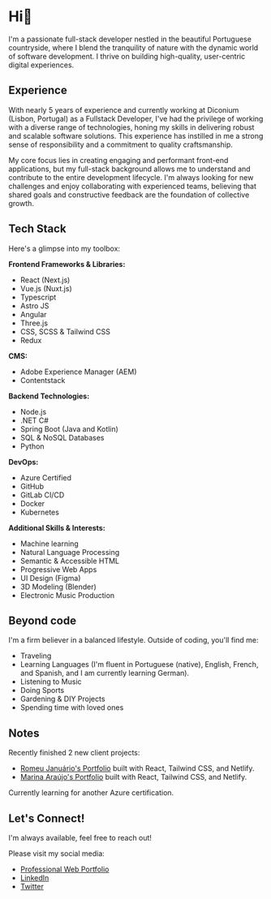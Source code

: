# Hi👋

I'm a passionate full-stack developer nestled in the beautiful Portuguese countryside, where I blend the tranquility of nature with the dynamic world of software development. I thrive on building high-quality, user-centric digital experiences.

## Experience

With nearly 5 years of experience and currently working at Diconium (Lisbon, Portugal) as a Fullstack Developer, I've had the privilege of working with a diverse range of technologies, honing my skills in delivering robust and scalable software solutions. This experience has instilled in me a strong sense of responsibility and a commitment to quality craftsmanship.

My core focus lies in creating engaging and performant front-end applications, but my full-stack background allows me to understand and contribute to the entire development lifecycle. I'm always looking for new challenges and enjoy collaborating with experienced teams, believing that shared goals and constructive feedback are the foundation of collective growth.

## Tech Stack

Here's a glimpse into my toolbox:

**Frontend Frameworks & Libraries:**

* React (Next.js)
* Vue.js (Nuxt.js)
* Typescript
* Astro JS
* Angular
* Three.js
* CSS, SCSS & Tailwind CSS
* Redux

**CMS:**

* Adobe Experience Manager (AEM)
* Contentstack

**Backend Technologies:**

* Node.js
* .NET C#
* Spring Boot (Java and Kotlin)
* SQL & NoSQL Databases
* Python

**DevOps:**

* Azure Certified
* GitHub
* GitLab CI/CD
* Docker
* Kubernetes

**Additional Skills & Interests:**
* Machine learning
* Natural Language Processing
* Semantic & Accessible HTML
* Progressive Web Apps
* UI Design (Figma)
* 3D Modeling (Blender)
* Electronic Music Production

## Beyond code

I'm a firm believer in a balanced lifestyle. Outside of coding, you'll find me:

* Traveling
* Learning Languages (I'm fluent in Portuguese (native), English, French, and Spanish, and I am currently learning German).
* Listening to Music
* Doing Sports
* Gardening & DIY Projects
* Spending time with loved ones

## Notes

Recently finished 2 new client projects: 
- [Romeu Januário's Portfolio](https://romeujanuariotherapy.com/) built with React, Tailwind CSS, and Netlify.
- [Marina Araújo's Portfolio](https://marinaraujofisio.com/) built with React, Tailwind CSS, and Netlify.

Currently learning for another Azure certification.

## Let's Connect!

I'm always available, feel free to reach out!

Please visit my social media: 

- [Professional Web Portfolio](https://joao-saraiva-dev.netlify.app/)
- [LinkedIn](https://www.linkedin.com/in/jo%C3%A3o-saraiva-ab662b197/)
- [Twitter](https://x.com/JohnnySaraiva00)
